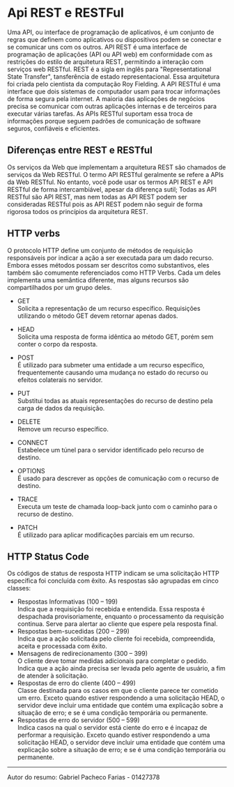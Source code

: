  # Api REST e RESTFul

   Uma API, ou interface de programação de aplicativos, é um conjunto de regras que definem como aplicativos ou dispositivos podem se conectar e se comunicar uns com os outros.
   API REST é uma interface de programação de aplicações (API ou API web) em conformidade com as restrições do estilo de arquitetura REST, permitindo a interação com serviços web RESTful. REST é a sigla em inglês para "Representational State Transfer", tansferência de estado representacional. Essa arquitetura foi criada pelo cientista da computação Roy Fielding. A API RESTful é uma interface que dois sistemas de computador usam para trocar informações de forma segura pela internet. A maioria das aplicações de negócios precisa se comunicar com outras aplicações internas e de terceiros para executar várias tarefas. As APIs RESTful suportam essa troca de informações porque seguem padrões de comunicação de software seguros, confiáveis e eficientes.

  ## Diferenças entre REST e RESTful

   Os serviços da Web que implementam a arquitetura REST são chamados de serviços da Web RESTful. O termo API RESTful geralmente se refere a APIs da Web RESTful. No entanto, você pode usar os termos API REST e API RESTful de forma intercambiável, apesar da diferença sutil; Todas as API RESTful são API REST, mas nem todas as API REST podem ser consideradas RESTful pois as API REST podem não seguir de forma rigorosa todos os princípios da arquitetura REST.

  ## HTTP verbs
   O protocolo HTTP define um conjunto de métodos de requisição responsáveis por indicar a ação a ser executada para um dado recurso. Embora esses métodos possam ser descritos como substantivos, eles também são comumente referenciados como HTTP Verbs. Cada um deles implementa uma semântica diferente, mas alguns recursos são compartilhados por um grupo deles.

   * GET   
   Solicita a representação de um recurso específico. Requisições utilizando o método GET devem retornar apenas dados.

   * HEAD   
   Solicita uma resposta de forma idêntica ao método GET, porém sem conter o corpo da resposta.

   * POST   
   É utilizado para submeter uma entidade a um recurso específico, frequentemente causando uma mudança no estado do recurso ou efeitos colaterais no servidor.

   * PUT    
   Substitui todas as atuais representações do recurso de destino pela carga de dados da requisição.

   * DELETE   
   Remove um recurso específico.

   * CONNECT    
   Estabelece um túnel para o servidor identificado pelo recurso de destino.

   * OPTIONS  
   É usado para descrever as opções de comunicação com o recurso de destino.

   * TRACE   
   Executa um teste de chamada loop-back junto com o caminho para o recurso de destino.

   * PATCH  
   É utilizado para aplicar modificações parciais em um recurso.

  ## HTTP Status Code

   Os códigos de status de resposta HTTP indicam se uma solicitação HTTP específica foi concluída com êxito. As respostas são agrupadas em cinco classes:

   - Respostas Informativas (100 – 199)   
Indica que a requisição foi recebida e entendida. Essa resposta é despachada provisoriamente, enquanto o processamento da requisição continua. Serve para alertar ao cliente que espere pela resposta final.    
   - Respostas bem-sucedidas (200 – 299)   
Indica que a ação solicitada pelo cliente foi recebida, compreendida, aceita e processada com êxito.    
   - Mensagens de redirecionamento (300 – 399)   
O cliente deve tomar medidas adicionais para completar o pedido. Indica que a ação ainda precisa ser levada pelo agente de usuário, a fim de atender à solicitação.    
   - Respostas de erro do cliente (400 – 499)   
Classe destinada para os casos em que o cliente parece ter cometido um erro. Exceto quando estiver respondendo a uma solicitação HEAD, o servidor deve incluir uma entidade que contém uma explicação sobre a situação de erro; e se é uma condição temporária ou permanente. 
   - Respostas de erro do servidor (500 – 599)   
Indica casos na qual o servidor está ciente do erro e é incapaz de performar a requisição. Exceto quando estiver respondendo a uma solicitação HEAD, o servidor deve incluir uma entidade que contém uma explicação sobre a situação de erro; e se é uma condição temporária ou permanente.
    
---
      
   Autor do resumo: Gabriel Pacheco Farias - 01427378
